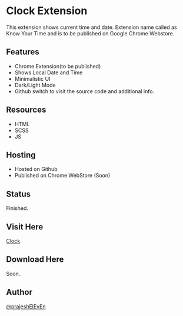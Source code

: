 # Clock Extension

This extension shows current time and date. Extension name called as Know Your Time and is to be published on Google Chrome Webstore.

## Features

- Chrome Extension(to be published)
- Shows Local Date and Time
- Minimalistic UI
- Dark/Light Mode
- Github switch to visit the source code and additional info.

## Resources

- HTML
- SCSS
- JS

## Hosting

- Hosted on Github
- Published on Chrome WebStore (Soon)

## Status

Finished.

## Visit Here

[Clock](https://prajesheleven.github.io/clock/)

## Download Here

Soon..

## Author

[@prajeshElEvEn](https://github.com/prajeshElEvEn)
